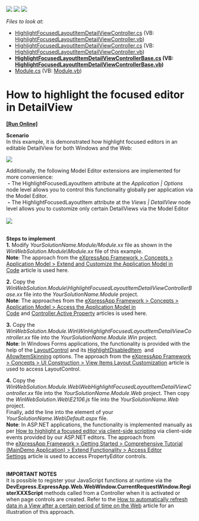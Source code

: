 <!-- default badges list -->
![](https://img.shields.io/endpoint?url=https://codecentral.devexpress.com/api/v1/VersionRange/128590916/11.2.5%2B)
[![](https://img.shields.io/badge/Open_in_DevExpress_Support_Center-FF7200?style=flat-square&logo=DevExpress&logoColor=white)](https://supportcenter.devexpress.com/ticket/details/E2106)
[![](https://img.shields.io/badge/📖_How_to_use_DevExpress_Examples-e9f6fc?style=flat-square)](https://docs.devexpress.com/GeneralInformation/403183)
<!-- default badges end -->
<!-- default file list -->
*Files to look at*:

* [HighlightFocusedLayoutItemDetailViewController.cs](./CS/WinWebSolution.Module.Web/HighlightFocusedLayoutItemDetailViewController.cs) (VB: [HighlightFocusedLayoutItemDetailViewController.vb](./VB/WinWebSolution.Module.Web/HighlightFocusedLayoutItemDetailViewController.vb))
* [HighlightFocusedLayoutItemDetailViewController.cs](./CS/WinWebSolution.Module.Win/HighlightFocusedLayoutItemDetailViewController.cs) (VB: [HighlightFocusedLayoutItemDetailViewController.vb](./VB/WinWebSolution.Module.Win/HighlightFocusedLayoutItemDetailViewController.vb))
* **[HighlightFocusedLayoutItemDetailViewControllerBase.cs](./CS/WinWebSolution.Module/HighlightFocusedLayoutItemDetailViewControllerBase.cs) (VB: [HighlightFocusedLayoutItemDetailViewControllerBase.vb](./VB/WinWebSolution.Module/HighlightFocusedLayoutItemDetailViewControllerBase.vb))**
* [Module.cs](./CS/WinWebSolution.Module/Module.cs) (VB: [Module.vb](./VB/WinWebSolution.Module/Module.vb))
<!-- default file list end -->
# How to highlight the focused editor in DetailView
<!-- run online -->
**[[Run Online]](https://codecentral.devexpress.com/e2106)**
<!-- run online end -->


<p><strong>S</strong><strong>cenario</strong><br> In this example, it is demonstrated how highlight focused editors in an editable DetailView for both Windows and the Web:</p>
<p><img src="https://raw.githubusercontent.com/DevExpress-Examples/how-to-highlight-the-focused-editor-in-detailview-e2106/11.2.5+/media/5761ad73-6ab5-4484-8597-32540efc47bd.png"></p>
<p>Additionally, the following Model Editor extensions are implemented for more convenience:<br> <strong>-</strong> The HighlightFocusedLayoutItem attribute at the <em>Application | Options</em> node level allows you to control this functionality globally per application via the Model Editor.<br> <strong>-</strong> The HighlightFocusedLayoutItem attribute at the <em>Views | </em><em>DetailView</em> node level allows you to customize only certain DetailViews via the Model Editor<br><br><img src="https://raw.githubusercontent.com/DevExpress-Examples/how-to-highlight-the-focused-editor-in-detailview-e2106/11.2.5+/media/0de2f666-0487-11e5-80bf-00155d62480c.png"><br><br></p>
<p><strong>Steps to </strong><strong>implement</strong><strong><br> </strong><strong>1.</strong> Modify <em>YourSolutionName.Module/Module.xx</em> file as shown in the <em>WinWebSolution.Module\Module.xx</em> file of this example.<br><strong>Note</strong>: The approach from the <a href="https://documentation.devexpress.com/#eXpressAppFramework/CustomDocument113169">eXpressApp Framework > Concepts > Application Model > Extend and Customize the Application Model in Code</a> article is used here.</p>
<p><strong>2.</strong> Copy the <em>WinWebSolution.Module\HighlightFocusedLayoutItemDetailViewControllerBase.xx</em> file into the <em>YourSolutionName.Module</em> project.<br><strong>Note</strong>: The approaches from the <a href="https://documentation.devexpress.com/#eXpressAppFramework/CustomDocument112810">eXpressApp Framework > Concepts > Application Model > Access the Application Model in Code</a> and <a href="https://documentation.devexpress.com/#eXpressAppFramework/DevExpressExpressAppController_Activetopic">Controller.Active Property</a> articles is used here.</p>
<p><strong>3.</strong> Copy the <em>WinWebSolution.Module.Win\WinHighlightFocusedLayoutItemDetailViewController.xx</em> file into the <em>YourSolutionName.Module.Win</em> project. <br><strong>Note</strong>: In Windows Forms applications, the functionality is provided with the help of the <u><a href="http://documentation.devexpress.com/#WindowsForms/CustomDocument7874">LayoutControl</a></u> and its <a href="https://documentation.devexpress.com/WindowsForms/DevExpressXtraLayoutOptionsView_HighlightDisabledItemtopic.aspx">HighlightDisabledItem</a>  and <a href="https://documentation.devexpress.com/WindowsForms/DevExpressXtraLayoutOptionsView_AllowItemSkinningtopic.aspx">AllowItemSkinning</a> options. The approach from the <a href="https://documentation.devexpress.com/#eXpressAppFramework/CustomDocument112817">eXpressApp Framework > Concepts > UI Construction > View Items Layout Customization</a> article is used to access LayoutControl.</p>
<p><strong>4.</strong> Copy the <em>WinWebSolution.Module.Web\WebHighlightFocusedLayoutItemDetailViewController.xx</em> file into the <em>YourSolutionName.Module.Web</em> project. Then copy the <em>WinWebSolution.Web\E2106.js</em> file into the <em>YourSolutionName.Web</em> project.<br>Finally, add the <em><script type="text/javascript" src="E2106.js"></script></em> line into the <em><head></em> element of your <em>YourSolutionName.Web\Default.aspx</em> file.<br><strong>Note</strong>: In ASP.NET applications, the functionality is implemented manually as per <a href="https://www.devexpress.com/Support/Center/p/E1800">How to highlight a focused editor via client-side scripting</a> via client-side events provided by our ASP.NET editors. The approach from the <a href="https://documentation.devexpress.com/#Xaf/CustomDocument2729">eXpressApp Framework > Getting Started > Comprehensive Tutorial (MainDemo Application) > Extend Functionality > Access Editor Settings</a> article is used to access PropertyEditor controls.</p>
<p><br> <strong>IMPORTAN</strong><strong>T NOTES</strong><br> It is possible to register your JavaScript functions at runtime via the <strong>DevExpress.ExpressApp.Web.WebWindow.CurrentRequestWindow.RegisterXXXScript</strong> methods called from a Controller when it is activated or when page controls are created. Refer to the <a href="https://www.devexpress.com/Support/Center/p/KA18958">How to automatically refresh data in a View after a certain period of time on the Web</a> article for an illustration of this approach.</p>

<br/>


